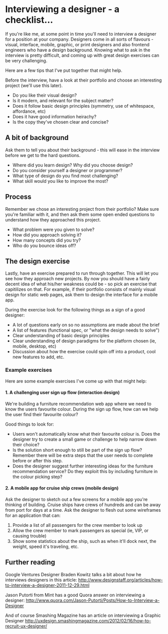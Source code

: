 Interviewing a designer - a checklist...
========================================

If you're like me, at some point in time you'll need to interview a designer for a position at your company. Designers come in all sorts of flavours - visual, interface, mobile, graphic, or print designers and also frontend engineers who have a design background. Knowing what to ask in the interview is pretty difficult, and coming up with great design exercises can be very challenging.

Here are a few tips that I've put together that might help.

Before the interview, have a look at their portfolio and choose an interesting project (we'll use this later).

- Do you like their visual design?
- Is it modern, and relevant for the subject matter?
- Does it follow basic design principles (symmetry, use of whitespace, affordance, etc)
- Does it have good information heirachy?
- Is the copy they've chosen clear and concise?

## A bit of background

Ask them to tell you about their background - this will ease in the interview before we get to the hard questions.

- Where did you learn design? Why did you choose design?
- Do you consider yourself a designer or programmer?
- What type of design do you find most challenging? 
- What skill would you like to improve the most?

## Process

Remember we chose an interesting project from their portfolio? Make sure you're familiar with it, and then ask them some open ended questions to understand how they approached this project.

- What problem were you given to solve?
- How did you approach solving it?
- How many concepts did you try?
- Who do you bounce ideas off?

## The design exercise

Lastly, have an exercise prepared to run through together. This will let you see how they approach new projects. By now you should have a fairly decent idea of what his/her weakness could be - so pick an exercise that capitilizes on that. For example, if their portfolio consists of mainly visual design for static web pages, ask them to design the interface for a mobile app.

During the exercise look for the following things as a sign of a good designer:

- A lot of questions early on so no assumptions are made about the brief
- A list of features (functional spec, or "what the design needs to solve")
- Clear understanding of basic design principles
- Clear understanding of design paradigms for the platform chosen (ie, mobile, desktop, etc)
- Discussion about how the exercise could spin off into a product, cool new features to add, etc.

### Example exercises

Here are some example exercises I've come up with that might help:

#### 1. A challenging user sign up flow (interaction design)

We're building a furniture recommendation web app where we need to know the users favourite colour. During the sign up flow, how can we help the user find their favourite colour?

Good things to look for:

- Users won't automatically know what their favourite colour is. Does the designer try to create a small game or challenge to help narrow down their choice?
- Is the solution short enough to still be part of the sign up flow? Remember there will be extra steps that the user needs to complete before or after this step.
- Does the designer suggest further interesting ideas for the furniture recommendation service? Do they exploit this by including furniture in the colour picking step?

#### 2. A mobile app for cruise ship crews (mobile design)

Ask the designer to sketch out a few screens for a mobile app you're thinking of building. Cruise ships have crews of hundreds and can be away from port for days at a time. Ask the designer to flesh out some wireframes for an application that can:

1. Provide a list of all passengers for the crew member to look up
2. Allow the crew member to mark passengers as special (ie, VIP, or causing trouble)
3. Show some statistics about the ship, such as when it'll dock next, the weight, speed it's traveling, etc.


## Further reading

Google Ventures Designer Braden Kowitz talks a bit about how he interviews designers in this article:
http://www.designstaff.org/articles/how-to-interview-a-designer-2011-12-29.html

Jason Putorti from Mint has a good Quora answer on interviewing a designer:
http://www.quora.com/Jason-Putorti/Posts/How-to-Interview-a-Designer

And of course Smashing Magazine has an article on interviewing a Graphic Designer
http://uxdesign.smashingmagazine.com/2012/02/16/how-to-recruit-ux-designer/ 